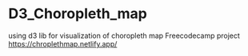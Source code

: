 # D3_Choropleth_map
using d3 lib for visualization of choropleth map
Freecodecamp project 
https://chroplethmap.netlify.app/
